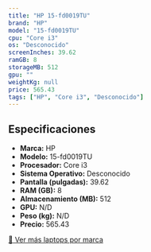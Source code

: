 ```yaml
---
title: "HP 15-fd0019TU"
brand: "HP"
model: "15-fd0019TU"
cpu: "Core i3"
os: "Desconocido"
screenInches: 39.62
ramGB: 8
storageMB: 512
gpu: ""
weightKg: null
price: 565.43
tags: ["HP", "Core i3", "Desconocido"]
---
```

## Especificaciones

- **Marca:** HP
- **Modelo:** 15-fd0019TU
- **Procesador:** Core i3
- **Sistema Operativo:** Desconocido
- **Pantalla (pulgadas):** 39.62
- **RAM (GB):** 8
- **Almacenamiento (MB):** 512
- **GPU:** N/D
- **Peso (kg):** N/D
- **Precio:** 565.43

[:rocket: Ver más laptops por marca](/brand/hp)
